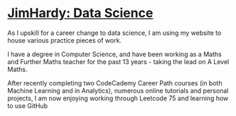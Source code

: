 # [JimHardy: Data Science](https://jimhardy-datascience.com/)

As I upskill for a career change to data science, I am using my website to house various practice pieces of work.

I have a degree in Computer Science, and have been working as a Maths and Further Maths teacher for the past 13 years - taking the lead on A Level Maths.

After recently completing two CodeCademy Career Path courses (in both Machine Learning and in Analytics), numerous online tutorials and personal projects, I am now enjoying working through Leetcode 75 and learning how to use GitHub
